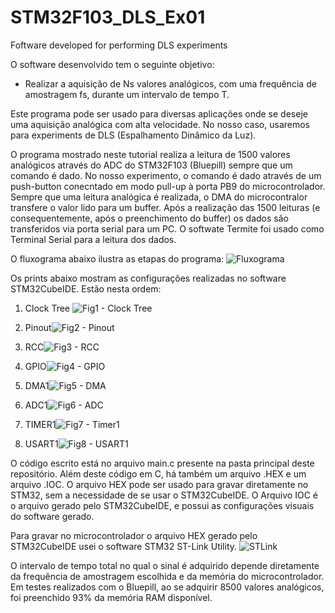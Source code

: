 # STM32F103_DLS_Ex01
Foftware developed for performing DLS experiments

O software desenvolvido tem o seguinte objetivo:
- Realizar a aquisição de Ns valores analógicos, com uma frequência de amostragem fs, durante um intervalo de tempo T.

Este programa pode ser usado para diversas aplicações onde se deseje uma aquisição analógica com alta velocidade. No nosso caso, usaremos para 
experiments de DLS (Espalhamento Dinâmico da Luz).

O programa mostrado neste tutorial realiza a leitura de 1500 valores analógicos através do ADC do STM32F103 (Bluepill) sempre que um comando é dado.
No nosso experimento, o comando é dado através de um push-button conecntado em modo pull-up à porta PB9 do microcontrolador.
Sempre que uma leitura analógica é realizada, o DMA do microcontralor transfere o valor lido para um buffer. 
Após a realização das 1500 leituras (e consequentemente, após o preenchimento do buffer) os dados são transferidos via porta serial para um PC.
O softwate Termite foi usado como Terminal Serial para a leitura dos dados.

O fluxograma abaixo ilustra as etapas do programa:
![Fluxograma](https://user-images.githubusercontent.com/114233216/231753766-15def680-fcae-447d-a019-66e462f130b8.png)

Os prints abaixo mostram as configurações realizadas no software STM32CubeIDE.
Estão nesta ordem:
1. Clock Tree ![Fig1 - Clock Tree](https://user-images.githubusercontent.com/114233216/231754788-f5d3c02e-6e2a-4317-a7b3-0cf42e7f2d65.png)

2. Pinout![Fig2 - Pinout](https://user-images.githubusercontent.com/114233216/231754822-89ebfc80-efb6-452e-837e-8888e4cc1ebd.png)

3. RCC![Fig3 - RCC](https://user-images.githubusercontent.com/114233216/231755315-e333a7a4-4fc3-4cf6-be1b-99dd861624e1.png)

4. GPIO![Fig4 - GPIO](https://user-images.githubusercontent.com/114233216/231755340-c4524ae0-bcb7-4591-b56b-a3f53990b912.png)

5. DMA1![Fig5 - DMA](https://user-images.githubusercontent.com/114233216/231755364-59a9ecec-695f-4425-aeb0-b164e9284a22.png)

6. ADC1![Fig6 - ADC](https://user-images.githubusercontent.com/114233216/231755381-31798905-ed84-4edb-b664-4421a44e0c52.png)

7. TIMER1![Fig7 - Timer1](https://user-images.githubusercontent.com/114233216/231755405-44e29a09-1d77-4139-afde-b8b959da5273.png)

8. USART1![Fig8 - USART1](https://user-images.githubusercontent.com/114233216/231755415-42268849-18a0-4004-91de-ad1b927dc8e8.png)


O código escrito está no arquivo main.c presente na pasta principal deste repositório. Além deste código em C, há também um arquivo .HEX e um arquivo .IOC.
O arquivo HEX pode ser usado para gravar diretamente no STM32, sem a necessidade de se usar o STM32CubeIDE.
O Arquivo IOC é o arquivo gerado pelo STM32CubeIDE, e possui as configurações visuais do software gerado.

Para gravar no microcontrolador o arquivo HEX gerado pelo STM32CubeIDE usei o software STM32 ST-Link Utility.
![STLink](https://user-images.githubusercontent.com/114233216/231756942-02806b43-a609-4b99-90d5-9c2604f42ae0.png)



O intervalo de tempo total no qual o sinal é adquirido depende diretamente da frequência de amostragem escolhida e da memória do microcontrolador.
Em testes realizados com o Bluepill, ao se adquirir 8500 valores analógicos, foi preenchido 93% da memória RAM disponível.

